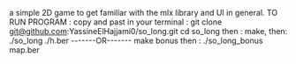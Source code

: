 a simple 2D game to get familiar with the mlx library and UI in general.
TO RUN PROGRAM :
copy and past in your terminal : 
git clone git@github.com:YassineElHajjami0/so_long.git
cd so_long 
then : make, 
then: ./so_long ./h.ber
-------OR-------
make bonus
then : ./so_long_bonus map.ber

